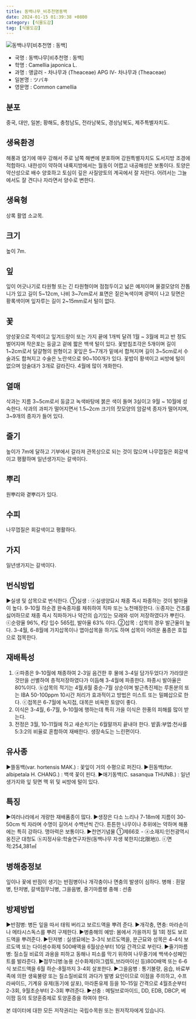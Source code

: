 ```yaml
---
title: 동백나무_비추천명동백
date: 2024-01-15 01:39:38 +0800
category: [식물도감]
tag: [식물도감]
---
```




![동백나무[비추천명 : 동백]](/fileUpload/plants/basic/Theaceae/Camellia/10900/1_th2.JPG)
- 국명 : 동백나무[비추천명 : 동백]
- 학명 : Camellia japonica L.
- 과명 : 앵글러 - 차나무과 (Theaceae) APG Ⅳ- 차나무과 (Theaceae)
- 일본명 : ツバキ
- 영문명 : Common camellia


## 분포
중국, 대만, 일본; 황해도, 충청남도, 전라남북도, 경상남북도, 제주특별자치도.
## 생육환경
해풍과 염기에 매우 강해서 주로 남쪽 해변에 분포하며 강원특별자치도 도서지방 조경에 적합하다. 내한성이 약하여 내륙지방에서는 월동이 어렵고 내공해성은 보통이다. 토양은 약산성으로 배수 양호하고 토심이 깊은 사질양토의 계곡에서 잘 자란다. 어려서는 그늘에서도 잘 견디나 자라면서 양수로 변한다.
## 생육형
상록 활엽 소교목.
## 크기
높이 7m.
## 잎
잎이 어긋나기로 타원형 또는 긴 타원형이며 점첨두이고 넓은 예저이며 물결모양의 잔톱니가 있고 길이 5~12cm, 나비 3~7cm로서 표면은 짙은녹색이며 광택이 나고 뒷면은 황록색이며 잎자루는 길이 2~15mm로서 털이 없다.
## 꽃
양성꽃으로 적색이고 잎겨드랑이 또는 가지 끝에 1개씩 달려 1월 ~ 3월에 피고 반 정도 벌어지며 작은포는 둥글고 겉에 짧은 백색 털이 있다. 꽃받침조각은 5개이며 길이 1~2cm로서 달걀형의 원형이고 꽃잎은 5~7개가 밑에서 합쳐지며 길이 3~5cm로서 수술과도 합쳐지고 수술은 노란색으로 90~100개가 있다. 꽃밥이 황색이고 씨방에 털이 없으며 암술대가 3개로 갈라진다. 4월에 많이 개화한다.
## 열매
삭과는 지름 3~5cm로서 둥글고 녹색바탕에 붉은 색이 돌며 3실이고 9월 ~ 10월에 성숙한다. 삭과의 과피가 떨어지면서 1.5~2cm 크기의 잣모양의 암갈색 종자가 떨어지며, 3~9개의 종자가 들어 있다.
## 줄기
높이가 7m에 달하고 기부에서 갈라져 관목상으로 되는 것이 많으며 나무껍질은 회갈색이고 평활하며 일년생가지는 갈색이다.
## 뿌리
원뿌리와 곁뿌리가 있다.
## 수피
나무껍질은 회갈색이고 평활하다.
## 가지
일년생가지는 갈색이다.
## 번식방법
▶실생 및 삽목으로 번식한다. ①실생 : ⓐ실생양묘시 채종 즉시 파종하는 것이 발아율이 높다. 9-10월 하순경 완숙종자를 채취하여 직파 또는 노천매장한다. ⓑ종자는 건조를 싫어하므로 채종 즉시 직파하거나 약간의 습기있는 모래와 섞어 저장하였다가 뿌린다.ⓒ순량율 96%, ℓ당 입수 565립, 발아율 63% 이다.②삽목 : 삽목의 경우 발근율이 높다. 3-4월, 6-8월에 가지삽목이나 엽아삽목을 하기도 하며 삽목이 어려운 품종은 호접으로 접목한다.
## 재배특성
1. ⓐ파종은 9-10월에 채종하여 2-3일 음건한 후 물에 3-4일 담가두었다가 가라앉은 것만을 선별하여 층적저장하였다가 이듬해 3-4월에 파종한다. 파종시 발아율은 80%이다. ⓑ삽목의 적기는 4월,6월 중순-7월 상순이며 발근촉진제는 루톤분의 또는 IBA 50-100ppm 10시간 처리가 효과적이고 방법은 미스트 또는 밀폐삽으로 한다. ⓒ접목은 6-7월에 녹지접, 대목은 비옥한 토양이 좋다. 2. 이식은 3-4월, 6-7월, 9-10월에 행하는데 특히 가을 이식은 한풍의 피해를 많이 받는다. 3. 전정은 3월, 10-11월에 하고 새순치기는 6월말까지 끝내야 한다. 밭흙:부엽:천사를 5:3:2의 비율로 혼합하여 재배한다. 생장속도는 느린편이다.
## 유사종
▶뜰동백(var. hortensis MAK.) : 꽃잎이 거의 수평으로 퍼진다.▶흰동백(for. albipetala H. CHANG.) : 백색 꽃이 핀다.▶애기동백(C. sasanqua THUNB.) : 일년생가지와 잎 뒷면 맥 위 및 씨방에 털이 있다.
## 특징
▶여러나라에서 개량한 재배품종이 많다.▶생장은 다소 느리나 7-18m에 지름이 30-50cm 씩 자라며 수명이 길어서 수백년씩 간다. 튼튼한 나무이나 추위에는 약하며 해풍에는 특히 강하다. 맹아력은 보통이다.▶천연기념물①제66호 - ⓐ소재지:인천광역시 옹진군 대청도 ⓑ지정사유:학술연구자원(동백나무 자생 북한지(北限地)). ⓒ면적:254,381㎡
## 병해충정보
잎이나 꽃에 반점이 생기는 반점병이나 개각충이나 면충의 발생이 심하다.병해 : 흰말병, 탄저병, 갈색점무늬병, 그을음병, 줄기마름병충해 : 선충
## 방제방법
▶반점병: 병든 잎을 따서 태워 버리고 보르드액을 뿌려 준다. ▶개각충, 면충: 마라손이나 메타시스독스를 뿌려 구제한다. ▶병충해의 예방: 봄에서 가을까지 월 1회 정도 보르드액을 뿌려준다.▶탄저병 : 실생묘에는 3-3식 보르도액을, 분근묘와 성목은 4-4식 보르도액 또는 다이센수화제 500배액을 6월상순부터 10일 간격으로 부린다.▶줄기마름병: 질소질 비료의 과용을 피하고 동해나 피소를 막기 위하여 나무줄기에 백색수성페인트를 발라준다.▶점무늬병:농용 신수화제(아그렙토,브라마이신 등)800배액 또는 6-6식 보르드액을 6월 하순-8월까지 3-4회 살포한다.▶그을음병 : 통기불량, 음습, 바료부족에 의한 생육불량 또는 질소질비료의 과다가 발병 요인이므로 이점을 주의하고, 수프라싸이드, 기계유 유제(동기에 살포), 마라톤유제 등을 10-15일 간격으로 4월초순부터 2-3회, 9월초순부터 2-3회 뿌려준다.▶선충 : 메틸브로마이드, DD, EDB, DBCP, 베이팜 등의 토양훈증제로 토양훈증을 하여야 한다.






본 데이터에 대한 모든 저작권리는 국립수목원 또는 원저작자에게 있습니다.
